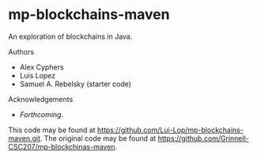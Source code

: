 # mp-blockchains-maven

An exploration of blockchains in Java.

Authors

* Alex Cyphers
* Luis Lopez
* Samuel A. Rebelsky (starter code)

Acknowledgements

* _Forthcoming_.

This code may be found at <https://github.com/Lui-Lop/mp-blockchains-maven.git>. The original code may be found at <https://github.com/Grinnell-CSC207/mp-blockchinas-maven>.
